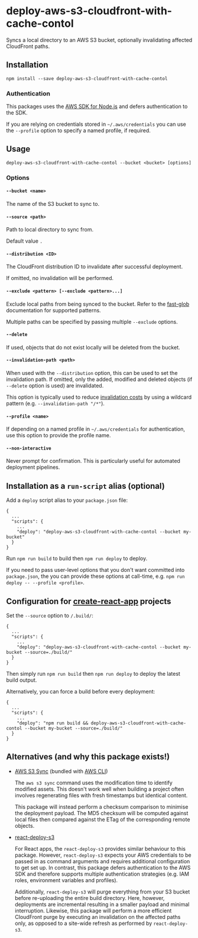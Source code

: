 # deploy-aws-s3-cloudfront-with-cache-contol

Syncs a local directory to an AWS S3 bucket, optionally invalidating affected CloudFront paths.

## Installation

    npm install --save deploy-aws-s3-cloudfront-with-cache-contol

### Authentication

This packages uses the [AWS SDK for Node.js](https://aws.amazon.com/sdk-for-node-js/) and defers authentication to the SDK.

If you are relying on credentials stored in `~/.aws/credentials` you can use the `--profile` option to specify a named profile, if required.

## Usage

    deploy-aws-s3-cloudfront-with-cache-contol --bucket <bucket> [options]

### Options

#### `--bucket <name>`

The name of the S3 bucket to sync to.


#### `--source <path>`

Path to local directory to sync from.

Default value `.`

#### `--distribution <ID>`

The CloudFront distribution ID to invalidate after successful deployment.

If omitted, no invalidation will be performed.

#### `--exclude <pattern> [--exclude <pattern>...]`

Exclude local paths from being synced to the bucket. Refer to the [fast-glob](https://www.npmjs.com/package/fast-glob) documentation for supported patterns.

Multiple paths can be specified by passing multiple `--exclude` options.

#### `--delete`

If used, objects that do not exist locally will be deleted from the bucket.

#### `--invalidation-path <path>`

When used with the `--distribution` option, this can be used to set the invalidation path. If omitted, only the added, modified and deleted objects (if `--delete` option is used) are invalidated.

This option is typically used to reduce [invalidation costs](https://docs.aws.amazon.com/AmazonCloudFront/latest/DeveloperGuide/Invalidation.html#PayingForInvalidation) by using a wildcard pattern (e.g. `--invalidation-path "/*"`).

#### `--profile <name>`

If depending on a named profile in `~/.aws/credentials` for authentication, use this option to provide the profile name.

#### `--non-interactive`

Never prompt for confirmation. This is particularly useful for automated deployment pipelines.

## Installation as a `run-script` alias (optional)

Add a `deploy` script alias to your `package.json` file:

    {
      ...
      "scripts": {
        ...
        "deploy": "deploy-aws-s3-cloudfront-with-cache-contol --bucket my-bucket"
      }
    }

Run `npm run build` to build then `npm run deploy` to deploy.

If you need to pass user-level options that you don't want committed into `package.json`, the you can provide these options at call-time, e.g. `npm run deploy -- --profile <profile>`.

## Configuration for [create-react-app](https://github.com/facebook/create-react-app) projects

Set the `--source` option to `/.build/`:

    {
      ...
      "scripts": {
        ...
        "deploy": "deploy-aws-s3-cloudfront-with-cache-contol --bucket my-bucket --source=./build/"
      }
    }

Then simply run `npm run build` then `npm run deploy` to deploy the latest build output.

Alternatively, you can force a build before every deployment:

    {
      ...
      "scripts": {
        ...
        "deploy": "npm run build && deploy-aws-s3-cloudfront-with-cache-contol --bucket my-bucket --source=./build/"
      }
    }

## Alternatives (and why this package exists!)

* [AWS S3 Sync](https://docs.aws.amazon.com/cli/latest/reference/s3/sync.html) (bundled with [AWS CLI](https://aws.amazon.com/cli/))

  The `aws s3 sync` command uses the modification time to identify modified assets. This doesn't work well when building a project often involves regenerating files with fresh timestamps but identical content.

  This package will instead perform a checksum comparison to minimise the deployment payload. The MD5 checksum will be computed against local files then compared against the ETag of the corresponding remote objects.

* [react-deploy-s3](https://www.npmjs.com/package/react-deploy-s3)

  For React apps, the `react-deploy-s3` provides similar behaviour to this package. However, `react-deploy-s3` expects your AWS credentials to be passed in as command arguments and requires additional configuration to get set up. In contrast, this package defers authentication to the AWS SDK and therefore supports multiple authentication strategies (e.g. IAM roles, environment variables and profiles).

  Additionally, `react-deploy-s3` will purge everything from your S3 bucket before re-uploading the entire build directory. Here, however, deployments are incremental resulting in a smaller payload and minimal interruption. Likewise, this package will perform a more efficient CloudFront purge by executing an invalidation on the affected paths only, as opposed to a site-wide refresh as performed by `react-deploy-s3`.
